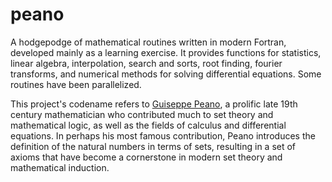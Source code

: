 # peano
A hodgepodge of mathematical routines written in modern Fortran, developed mainly as a learning exercise. It provides functions for statistics, linear algebra, interpolation, search and sorts, root finding, fourier transforms, and numerical methods for solving differential equations. Some routines have been parallelized.

This project's codename refers to [Guiseppe Peano](http://en.wikipedia.org/wiki/Giuseppe_Peano), a prolific late 19th century mathematician who contributed much to set theory and mathematical logic, as well as the fields of calculus and differential equations. In perhaps his most famous contribution, Peano introduces the definition of the natural numbers in terms of sets, resulting in a set of axioms that have become a cornerstone in modern set theory and mathematical induction.

